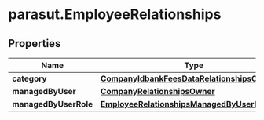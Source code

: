 # parasut.EmployeeRelationships

## Properties
Name | Type | Description | Notes
------------ | ------------- | ------------- | -------------
**category** | [**CompanyIdbankFeesDataRelationshipsCategory**](CompanyIdbankFeesDataRelationshipsCategory.md) |  | [optional] 
**managedByUser** | [**CompanyRelationshipsOwner**](CompanyRelationshipsOwner.md) |  | [optional] 
**managedByUserRole** | [**EmployeeRelationshipsManagedByUserRole**](EmployeeRelationshipsManagedByUserRole.md) |  | [optional] 


